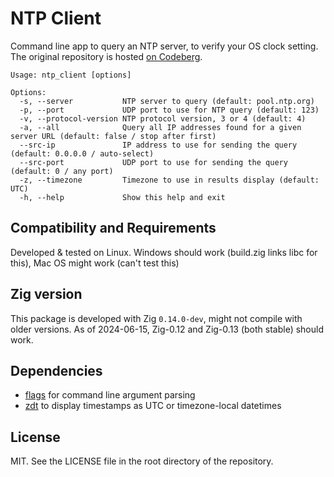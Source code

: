 <!-- -*- coding: utf-8 -*- -->

# NTP Client

Command line app to query an NTP server, to verify your OS clock setting. The original repository is hosted [on Codeberg](https://codeberg.org/FObersteiner/ntp_client).

```text
Usage: ntp_client [options]

Options:
  -s, --server           NTP server to query (default: pool.ntp.org)
  -p, --port             UDP port to use for NTP query (default: 123)
  -v, --protocol-version NTP protocol version, 3 or 4 (default: 4)
  -a, --all              Query all IP addresses found for a given server URL (default: false / stop after first)
  --src-ip               IP address to use for sending the query (default: 0.0.0.0 / auto-select)
  --src-port             UDP port to use for sending the query (default: 0 / any port)
  -z, --timezone         Timezone to use in results display (default: UTC)
  -h, --help             Show this help and exit
```

## Compatibility and Requirements

Developed & tested on Linux. Windows should work (build.zig links libc for this), Mac OS might work (can't test this)

## Zig version

This package is developed with Zig `0.14.0-dev`, might not compile with older versions. As of 2024-06-15, Zig-0.12 and Zig-0.13 (both stable) should work.

## Dependencies

- [flags](https://github.com/n0s4/flags) for command line argument parsing
- [zdt](https://codeberg.org/FObersteiner/zdt) to display timestamps as UTC or timezone-local datetimes

## License

MIT. See the LICENSE file in the root directory of the repository.
